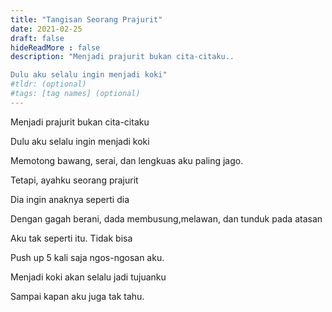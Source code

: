 ```yaml
---
title: "Tangisan Seorang Prajurit"
date: 2021-02-25
draft: false
hideReadMore : false
description: "Menjadi prajurit bukan cita-citaku..

Dulu aku selalu ingin menjadi koki"
#tldr: (optional)
#tags: [tag names] (optional)
---
```


Menjadi prajurit bukan cita-citaku

Dulu aku selalu ingin menjadi koki

Memotong bawang, serai, dan lengkuas aku paling jago.

Tetapi, ayahku seorang prajurit

Dia ingin anaknya seperti dia

Dengan gagah berani, dada membusung,melawan, dan tunduk pada atasan

Aku tak seperti itu. Tidak bisa

Push up 5 kali saja ngos-ngosan aku.

Menjadi koki akan selalu jadi tujuanku

Sampai kapan aku juga tak tahu.
